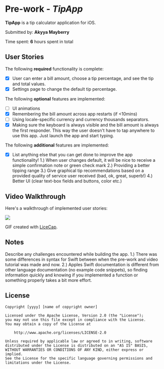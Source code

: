 # Pre-work - *TipApp*

**TipApp** is a tip calculator application for iOS.

Submitted by: **Akyya Mayberry**

Time spent: **6** hours spent in total

## User Stories

The following **required** functionality is complete:

* [x] User can enter a bill amount, choose a tip percentage, and see the tip and total values.
* [x] Settings page to change the default tip percentage.

The following **optional** features are implemented:
* [ ] UI animations
* [x] Remembering the bill amount across app restarts (if <10mins)
* [ ] Using locale-specific currency and currency thousands separators.
* [x] Making sure the keyboard is always visible and the bill amount is always the first responder. This way the user doesn't have to tap anywhere to use this app. Just launch the app and start typing.

The following **additional** features are implemented:

- [x] List anything else that you can get done to improve the app functionality!
1.) When user changes default, it will be nice to receive a simple confirmation note or green check mark
2.) Providing a better tipping range
3.) Give graphical tip recommendations based on a provided quality of service user received (bad, ok, great, superb!)
4.) Better UI (clear text-box fields and buttons, color etc.)

## Video Walkthrough 

Here's a walkthrough of implemented user stories:

<img src='https://cloud.githubusercontent.com/assets/13710170/23842786/165e8592-0774-11e7-8a55-9bbb9f62326d.gif' />

GIF created with [LiceCap](http://www.cockos.com/licecap/).

## Notes

Describe any challenges encountered while building the app.
1.) There was some differences in syntax for Swift between when the pre-work and video tutorial was made and now.
2.) Apples Swift documentation is different from other language documentation (no example code snippets), so finding information quickly and knowing if you implemented a function or something properly takes a bit more effort.
## License

    Copyright [yyyy] [name of copyright owner]

    Licensed under the Apache License, Version 2.0 (the "License");
    you may not use this file except in compliance with the License.
    You may obtain a copy of the License at

        http://www.apache.org/licenses/LICENSE-2.0

    Unless required by applicable law or agreed to in writing, software
    distributed under the License is distributed on an "AS IS" BASIS,
    WITHOUT WARRANTIES OR CONDITIONS OF ANY KIND, either express or implied.
    See the License for the specific language governing permissions and
    limitations under the License.
